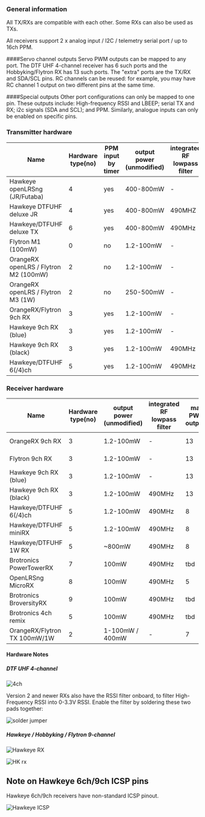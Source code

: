 ### General information
All TX/RXs are compatible with each other. Some RXs can also be used as TXs.

All receivers support 2 x analog input / I2C / telemetry serial port / up to 16ch PPM.

####Servo channel outputs
Servo PWM outputs can be mapped to any port. The DTF UHF 4-channel receiver has 6 such ports and the Hobbyking/Flytron RX has 13 such ports. The "extra" ports are the TX/RX and SDA/SCL pins. RC channels can be reused: for example, you may have RC channel 1 output on two different pins at the same time.

####Special outputs
Other port configurations can only be mapped to one pin. These outputs include: High-frequency RSSI and LBEEP; serial TX and RX; i2c signals (SDA and SCL); and PPM. Similarly, analogue inputs can only be enabled on specific pins.

### Transmitter hardware
| Name | Hardware type(no) | PPM input by timer | output power (unmodified) | integrated RF lowpass filter | integrated USB | link |
| ---- | ------------------| ------------------ | ------------------------- | ---------------------------- | -------------- | ---- |
| Hawkeye openLRSng (JR/Futaba) | 4 | yes | 400-800mW | - | no | [link](http://www.hobbiesfly.com/transmitter-receiver/hawkeye-openlrs-uhf-system-jr-turnigy-taranis-compatible.html) 
| Hawkeye DTFUHF deluxe JR | 4 | yes | 400-800mW | 490MHZ | yes | [link](http://www.hobbiesfly.com/transmitter-receiver/dtf-uhf-deluxetx-taranis-jr-turnigy-compatible.html)
|Hawkeye/DTFUHF deluxe TX | 6 | yes | 400-800mW | 490MHz | yes | [link](http://www.hobbiesfly.com/transmitter-receiver/dtf-uhf-deluxetx-transmitter.html)
|Flytron M1 (100mW) | 0 | no | 1.2-100mW | - | no | N/A
|OrangeRX openLRS / Flytron M2 (100mW) | 2 | no | 1.2-100mW | - | no | [link](https://www.hobbyking.com/hobbyking/store/__27095__OrangeRx_Open_LRS_433MHz_TX_Module_JR_Turnigy_compatible_.html)
|OrangeRX openLRS / Flytron M3 (1W) | 2 | no | 250-500mW | - | no | [link](https://www.hobbyking.com/hobbyking/store/__40031__OrangeRX_Open_LRS_433MHz_Transmitter_1W_compatible_with_Futaba_radio_.html)
|OrangeRX/Flytron 9ch RX | 3 | yes | 1.2-100mW | - | no | [link](https://www.hobbyking.com/hobbyking/store/__27096__OrangeRx_Open_LRS_433MHz_9Ch_Receiver.html)
|Hawkeye 9ch RX (blue) | 3 | yes | 1.2-100mW | - | no | [link](http://www.hobbiesfly.com/transmitter-receiver/hawkeye-9-channel-receiver.html)
|Hawkeye 9ch RX (black) | 3 | yes | 1.2-100mW | 490MHz | no | [link](http://www.hobbiesfly.com/transmitter-receiver/hawkeye-9-channel-long-range-receiver.html)
|Hawkeye/DTFUHF 6(/4)ch | 5 | yes | 1.2-100mW | 490MHz | no | [link](http://www.hobbiesfly.com/transmitter-receiver/dtf-uhf-6-channel-long-range-receiver.html)

### Receiver hardware
| Name | Hardware type(no) | output power (unmodified) | integrated RF lowpass filter | max PWM outputs | improved power filtering | USB | size | link |
| ---- | ----------------- | ------------------------- | ---------------------------- | --------------- | ------------------------ | --- | ---- | ---- |
|OrangeRX 9ch RX | 3 | 1.2-100mW | - | 13 | no | - | 51x28x16mm 10.0g | [link](https://www.hobbyking.com/hobbyking/store/__27096__OrangeRx_Open_LRS_433MHz_9Ch_Receiver.html)
|Flytron 9ch RX | 3 | 1.2-100mW | - | 13 | no | - | 57x27x12mm 8.4g
|Hawkeye 9ch RX (blue) | 3 | 1.2-100mW | - | 13 | yes | - | XxXxXmm 9.6g |  [link](http://www.hobbiesfly.com/transmitter-receiver/hawkeye-9-channel-receiver.html)
|Hawkeye 9ch RX (black) | 3 | 1.2-100mW | 490MHz | 13 | yes | - | XxXxXmm 9.6g | [link](http://www.hobbiesfly.com/transmitter-receiver/hawkeye-9-channel-long-range-receiver.html)
|Hawkeye/DTFUHF 6(/4)ch | 5 | 1.2-100mW | 490MHz | 8 | yes | - | 55x20x8mm 7.0g | [link](http://www.hobbiesfly.com/transmitter-receiver/dtf-uhf-6-channel-long-range-receiver.html)
|Hawkeye/DTFUHF miniRX | 5 | 1.2-100mW | 490MHz | 8 | yes | yes | 57x25x8mm 9.7g | [link](http://www.hobbiesfly.com/transmitter-receiver/dtf-uhf-minirx-long-range-receiver.html)
|Hawkeye/DTFUHF 1W RX | 5 | ~800mW | 490MHz | 8 | yes | yes | 57x28x8mm 15g | [link](http://www.hobbiesfly.com/transmitter-receiver/dtf-uhf-1watt-long-range-receiver.html)
|Brotronics PowerTowerRX | 7 | 100mW | 490MHz | tbd | yes | yes | tbd | [link](http://www.multirotorsuperstore.com/radio/radio-receivers/brotronics-powertowerrx-for-openlrsng.html)
|OpenLRSng MicroRX | 8 | 100mW | 490MHz | 5 | yes | - | 22x22x8mm 5g
|Brotronics BroversityRX | 9 | 100mW | 490MHz | tbd | yes | yes | tbd | [link](http://www.hobbiesfly.com/transmitter-receiver/brotronics-openlrsng-broversityrx.html)
|Brotronics 4ch remix | 5 | 100mW | 490MHz | tbd | yes | - | 31x17x8 5g | [link](http://www.hobbiesfly.com/transmitter-receiver/brotronics-4ch-remix-long-range-receiver.html)
|OrangeRX/Flytron TX 100mW/1W| 2 | 1-100mW / 400mW | - | 7 | ? | - | tbd. | [link](https://www.hobbyking.com/hobbyking/store/__40031__OrangeRX_Open_LRS_433MHz_Transmitter_1W_compatible_with_Futaba_radio_.html)

#### Hardware Notes

##### DTF UHF 4-channel
![4ch](https://raw.githubusercontent.com/openLRSng/openLRSngWiki/master/images/4ch.png)

Version 2 and newer RXs also have the RSSI filter onboard, to filter High-Frequency RSSI into 0-3.3V RSSI. Enable the filter by soldering these two pads together:

![solder jumper](https://raw.githubusercontent.com/openLRSng/openLRSngWiki/master/images/jumper.png)

##### Hawkeye / Hobbyking / Flytron 9-channel
![Hawkeye RX](https://raw.githubusercontent.com/openLRSng/openLRSngWiki/master/images/Hawkeye9ch.png)

![HK rx](https://raw.githubusercontent.com/openLRSng/openLRSngWiki/master/images/hk.png)

Note on Hawkeye 6ch/9ch ICSP pins
---------------------------------
Hawkeye 6ch/9ch receivers have non-standard ICSP pinout.

![Hawkeye ICSP](https://raw.githubusercontent.com/openLRSng/openLRSngWiki/master/images/hawkeye-6ch-9ch-isp.jpg)

